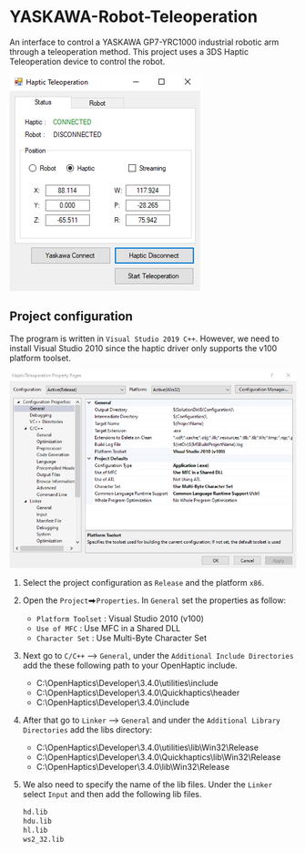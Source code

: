 # YASKAWA-Robot-Teleoperation

An interface to control a YASKAWA GP7-YRC1000 industrial robotic arm through a teleoperation method. This project uses a 3DS Haptic Teleoperation device to control the robot. 


![Config](images/ui_interface.PNG)

## Project configuration

The program is written in `Visual Studio 2019 C++`. However, we need to install Visual Studio 2010 since the haptic driver only supports the v100 platform toolset. 

![Config](images/Config.PNG)

1. Select the project configuration as `Release` and the platform `x86`. 

2. Open the `Project`⮕`Properties`. In `General` set the properties as follow:
   * `Platform Toolset` : Visual Studio 2010 (v100)
   * `Use of MFC` : Use MFC in a Shared DLL
   * `Character Set` : Use Multi-Byte Character Set


2. Next go to `C/C++` --> `General`, under the `Additional Include Directories` add the these following path to your OpenHaptic include.
   * C:\OpenHaptics\Developer\3.4.0\utilities\include
   * C:\OpenHaptics\Developer\3.4.0\Quickhaptics\header
   * C:\OpenHaptics\Developer\3.4.0\include
   
3. After that go to `Linker` --> `General` and under the `Additional Library Directories` add the libs directory:
   * C:\OpenHaptics\Developer\3.4.0\utilities\lib\Win32\Release
   * C:\OpenHaptics\Developer\3.4.0\Quickhaptics\lib\Win32\Release
   * C:\OpenHaptics\Developer\3.4.0\lib\Win32\Release
 
4. We also need to specify the name of the lib files. Under the `Linker` select `Input` and then add the following lib files.
    ```
    hd.lib
    hdu.lib
    hl.lib
    ws2_32.lib
    ```
  
